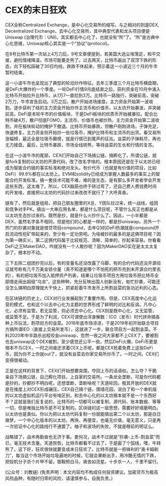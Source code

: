 # CEX的末日狂欢

CEX全称Centralized Exchange，是中心化交易所的缩写。与之相对的则是DEX, Decentralized Exchange，去中心化交易所，其中典型代表和龙头项目便是Uniswap \(治理代币：UNI\)。其实都去中心化了，也就没有“所”了。“所”是古典中心化思维，Uniswap核心其实是一个“协议”\(protocol\)。

在8号比特币第一次站上4万刀后，9号文章便提到，若美国大选尘埃落定，和平交接，避险情绪降温，市场可能要走熊了。过去两天，比特币画出了双顶下跌的形态，向下轻松踩破了30日均线，跌跌不休起来，预示着这一小波近三个月的牛市暂时结束。

这一小波牛市也呈现出了典型的轮动炒作特征。去年三季度三个月比特币横盘期，是DeFi大爆炸的一个季度。一轮DeFi行情9月底结束之后，获利资金在10月中涌入比特币开始拉升比特币，从1万7一直拉到3万。比特币一路独行，突破前高，突破2万刀，牛市宣告启动。3万之后，散户开始进场接盘，主力资金开始第一波收割。逐步获利了结的主力资金开始炒作主流币和价值币，以太坊开始暴涨，并突破前高，DeFi是本轮牛市的价值板块，于是DeFi板块的优质币开始被暴拉。配合比特币破4万，散户彻底FOMO，主流币、价值币也被炒热，主力资金开始第二波收割，并在板块轮动的掩护下撤退。比特币开始暴跌，但散户刚刚进场，子弹充足，快速修复。主力资金则开始炒一些垃圾币，掩护比特币和主流币的出货。看交易所涨幅榜，最近全是垃圾币霸榜，就是行情已到尾声的征兆。韭菜的子弹耗尽，再也无力接盘。最后，比特币暴跌，市场全线转熊，等待韭菜的生长和行情的复苏。

在这一小波牛市的尾部，CEX们开始自己下场搞公链、搞孵化了。所谓公链，就是fork复制的以太坊的开源代码，改了改名字啥的。根本原因还是在于以太坊已经成为智能合约链的事实标准和绝对龙头。有价代币（也就是有价值的项目，比如DeFi）99.9%都在以太坊上。EVM和solidity已经成为掌握人数最多的事实上的智能合约开发标准。搞一套技术可能不难，难的是生态，是有那么多开发者学会开发这些东西，这太难了。所以，CEX脑筋也终于转过弯了，还自己费人费钱费时间的开发啥，直接把以太坊的代码抄过来改改不就行了？大呼真香。

链有了，然后就是组局，把自己朋友圈里的X总、Y团队拉过来，统一战线，组团和竞争对手PK。搞出一大串应用名单，都是什么项目呢，不管什么反正也都是从以太坊生态抄过来的。既然是抄，就是什么火抄什么了。因此，一小半都是DEX，虽然名字各不相同，但是他们的心都是一样的，都是抄uniswap。另外一个热门的抄袭对象就是借贷项目compound，去年Q3的DeFi热潮就是compound开启流动性挖矿带起来的，至少有一定功劳吧。为啥被抄的最多的是这俩项目呢？因为第一确实火，第二这俩代码属于比较规范、清晰、简单的，抄起来容易。你看看DeFi之王MakerDAO，咋就没有一个人敢抄呢？因为MakerDAO实在是太太太复杂了，根本抄不动。

三下五除二组团抄完以后，有的变量名还没改露了马脚，有的合约代码还没开源验证就号称有几千万美金锁仓量（真不知道是哪个不怕死的把币充到未开源合约里去的），有的把垃圾币加入抵押资产列表，结果让垃圾币项目方用垃圾币把比特币全部借走闹出超级“乌龙”，这些种种，充分反映出国人创新没有，匆忙抄袭，可能还没怎么搞明白原理就大干快上，抓紧趁着牛市发币上所割韭菜的急功近利的心态。

在区块链的历史上，CEX对行业发展起到了重要作用。但是，CEX高度中心化运营的模式，也和这个以去中心化为主题的世界形成了鲜明的对比和反讽。凡中心化，必须有监管。若无监管，则必须去中心化。CEX则是既中心化，又无监管，或监管不足。于是为了利润，CEX可谓使出浑身解数：ICO（发币）时代拼命搞各种上币玩法，割项目方的韭菜。2018年底市场凉凉，于是2019年初开始联合项目方搞所谓IEO（直接上交易所发币），这就进了一步，联合项目方一起割韭菜。不料2020年中半路杀出程咬金uniswap，忽然一夜之间大家都不上CEX了，要被割也去uniswap这个DEX被割，至少感觉还公平一些。然后DeFi火爆，DeFi币更是根本不鸟CEX，一时之间谁还求着CEX上币呢，都是CEX抢着免费上这些DeFi币，因为你不上你就out了，就没有韭菜去你家交易所炒币了。一时之间，CEX们变得很被动。

正是在这样的背景下，CEX们开始想要突围，夺回上币的话语权。怎么夺？干脆亲自下场搞公链，自己孵化项目，上自家的交易所。一条龙全垄断。可是你代码都是抄的，抄都抄不明白呢，还想垄断，垄断啥呢？天道轮回，极其开放的DEX就是在维度上对CEX形成碾压。CEX自己搞个链，围墙花园，说白了和一个单机版的以太坊虚拟机运行平台有啥区别，和去中心化的以太坊根本就不是一个东西好不？这就是我们反复说的，比特币的一切都可以被复制，源代码、账本数据、等等一切，但是唯独比特币是不可复制的。区块链的这一层思想，需要好好琢磨明白。以太坊也是类似。你以为把以太坊代码复制一份就能搞出第二个以太坊，那是白日做梦。一个中心化版本的以太坊，再快、再便宜，也毫无价值，毫无意义，只是再一次验证中心化的路线行不通罢了。柚子和波场的失败，不就是眼前的明证么。

战略错了，战术再勤奋也无济于事。更何况，战术不过就是“抄袭-上币-割韭菜”而已，毫无技术含量。天道恢恢，比特币都看不过去了，于是画了个弧线，嘿，牛转熊了。这下好，狂欢很快就要变成末日狂欢了。比特币就是一把锋利的“奥卡姆剃刀”，每当这个市场开始垃圾遍地的时候，它就会果断出手，用冷酷无情的下跌，把投机分子杀个片甲不留。银鞍照白马，飒沓如流星。十步杀一人，千里不留行。

\(公众号：刘教链\)  \(免责声明：本文内容均不构成任何投资建议。加密货币为极高风险品种，有随时归零的风险，请谨慎参与，自我负责。\)

